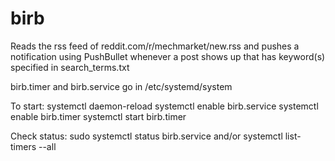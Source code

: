 # birb

Reads the rss feed of reddit.com/r/mechmarket/new.rss and pushes a notification using PushBullet whenever a post shows up that has keyword(s) specified in search_terms.txt

birb.timer and birb.service go in /etc/systemd/system

To start:
systemctl daemon-reload
systemctl enable birb.service
systemctl enable birb.timer
systemctl start birb.timer

Check status:
sudo systemctl status birb.service
and/or
systemctl list-timers --all

